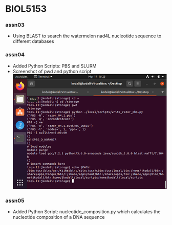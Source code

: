 # BIOL5153
### assn03
* Using BLAST to search the watermelon nad4L nucleotide sequence to different databases

### assn04
* Added Python Scripts: PBS and SLURM
* Screenshot of pwd and python script
![Screenshot](kodali_assn04_screenshot.png)

### assn05
* Added Python Script: nucleotide_composition.py which calculates the nucleotide composition of a DNA sequence
